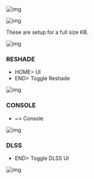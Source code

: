 ![img](https://s11.gifyu.com/images/SgafS.png)

![img](https://s11.gifyu.com/images/SgCoI.png)

These are setup for a full size KB.

![img](https://s11.gifyu.com/images/Sgd38.jpg)

### RESHADE

- HOME>  UI
- END> Toggle Reshade

![img](https://s11.gifyu.com/images/Sgd38.jpg)

### CONSOLE

- ~> Console

![img](https://s11.gifyu.com/images/Sgd38.jpg)

### DLSS

- END> Toggle DLSS UI

![img](https://s11.gifyu.com/images/Sgd38.jpg)



